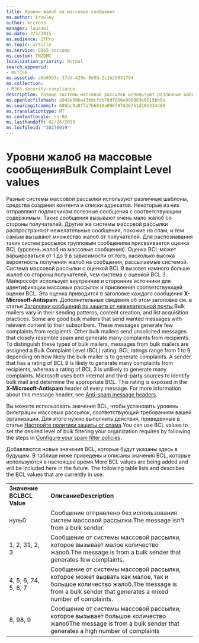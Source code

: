 ```yaml
---
title: Уровни жалоб на массовые сообщения
ms.author: krowley
author: kccross
manager: laurawi
ms.date: 3/5/2015
ms.audience: ITPro
ms.topic: article
ms.service: O365-seccomp
ms.custom: TN2DMC
localization_priority: Normal
search.appverid:
- MET150
ms.assetid: a5b03b3c-37dd-429e-8e9b-2c1b25031794
ms.collection:
- M365-security-compliance
description: Разные системы массовой рассылки используют различные шаблоны, средства создания контента и списки адресатов. Некоторые из них отправляют подписчикам полезные сообщения с соответствующим содержимым. Такие сообщения вызывают очень мало жалоб со стороны получателей. Другие же системы массовой рассылки распространяют нежелательные сообщения, похожие на спам, и тем самым вызывают множество жалоб от получателей. Для распознавания таких систем рассылок групповым сообщениям присваивается оценка BCL (уровень жалоб на массовые сообщения). Оценка BCL может варьироваться от 1 до 9 в зависимости от того, насколько высока вероятность получения жалоб на сообщения, рассылаемые системой. Система массовой рассылки с оценкой BCL 9 вызовет намного больше жалоб со стороны получателей, чем система с оценкой BCL 3. Майкрософт использует внутренние и сторонние источники для идентификации массовых рассылок и присвоения соответствующей оценки BCL. Эта оценка приводится в заголовке каждого сообщения X-Microsoft-Antispam. Дополнительные сведения об этом заголовке см. в статье Заголовки сообщений по защите от нежелательной почты.
ms.openlocfilehash: a948e90ba436dcfdb78df856e090983e6015bb0a
ms.sourcegitcommit: 686bc9a8f7a7b6810a096f07d36751d10d334409
ms.translationtype: MT
ms.contentlocale: ru-RU
ms.lasthandoff: 02/26/2019
ms.locfileid: "30276019"
---
```

# <a name="bulk-complaint-level-values"></a><span data-ttu-id="2c7e1-112">Уровни жалоб на массовые сообщения</span><span class="sxs-lookup"><span data-stu-id="2c7e1-112">Bulk Complaint Level values</span></span>

<span data-ttu-id="2c7e1-p102">Разные системы массовой рассылки используют различные шаблоны, средства создания контента и списки адресатов. Некоторые из них отправляют подписчикам полезные сообщения с соответствующим содержимым. Такие сообщения вызывают очень мало жалоб со стороны получателей. Другие же системы массовой рассылки распространяют нежелательные сообщения, похожие на спам, и тем самым вызывают множество жалоб от получателей. Для распознавания таких систем рассылок групповым сообщениям присваивается оценка BCL (уровень жалоб на массовые сообщения). Оценка BCL может варьироваться от 1 до 9 в зависимости от того, насколько высока вероятность получения жалоб на сообщения, рассылаемые системой. Система массовой рассылки с оценкой BCL 9 вызовет намного больше жалоб со стороны получателей, чем система с оценкой BCL 3. Майкрософт использует внутренние и сторонние источники для идентификации массовых рассылок и присвоения соответствующей оценки BCL. Эта оценка приводится в заголовке каждого сообщения **X-Microsoft-Antispam**. Дополнительные сведения об этом заголовке см. в статье [Заголовки сообщений по защите от нежелательной почты](anti-spam-message-headers.md).</span><span class="sxs-lookup"><span data-stu-id="2c7e1-p102">Bulk mailers vary in their sending patterns, content creation, and list acquisition practices. Some are good bulk mailers that send wanted messages with relevant content to their subscribers. These messages generate few complaints from recipients. Other bulk mailers send unsolicited messages that closely resemble spam and generate many complaints from recipients. To distinguish these types of bulk mailers, messages from bulk mailers are assigned a Bulk Complaint Level (BCL) rating. BCL ratings range from 1 to 9 depending on how likely the bulk mailer is to generate complaints. A sender that has a rating of BCL 9 is likely to generate many complaints from recipients, whereas a rating of BCL 3 is unlikely to generate many complaints. Microsoft uses both internal and third-party sources to identify bulk mail and determine the appropriate BCL. This rating is exposed in the **X-Microsoft-Antispam** header of every message. For more information about this message header, see [Anti-spam message headers](anti-spam-message-headers.md).</span></span> 
  
<span data-ttu-id="2c7e1-123">Вы можете использовать значения BCL, чтобы установить уровень фильтрации массовых рассылок, соответствующий требованиям вашей организации. Для этого нужно выполнить действия, приведенные в статье [Настройте политики защиты от спама](configure-your-spam-filter-policies.md).</span><span class="sxs-lookup"><span data-stu-id="2c7e1-123">You can use BCL values to set the desired level of bulk filtering your organization requires by following the steps in [Configure your spam filter policies](configure-your-spam-filter-policies.md).</span></span>
  
<span data-ttu-id="2c7e1-p103">Добавляются новые значения BCL, которые будут указаны здесь в будущем. В таблице ниже приведены и описаны значения BCL, которые используются в настоящее время.</span><span class="sxs-lookup"><span data-stu-id="2c7e1-p103">More BCL values are being added and will be included here in the future. The following table lists and describes the BCL values that are currently in use.</span></span>
  
|||
|:-----|:-----|
|<span data-ttu-id="2c7e1-126">**Значение BCL**</span><span class="sxs-lookup"><span data-stu-id="2c7e1-126">**BCL Value**</span></span> <br/> |<span data-ttu-id="2c7e1-127">**Описание**</span><span class="sxs-lookup"><span data-stu-id="2c7e1-127">**Description**</span></span> <br/> |
|<span data-ttu-id="2c7e1-128">нуль</span><span class="sxs-lookup"><span data-stu-id="2c7e1-128">0</span></span>  <br/> |<span data-ttu-id="2c7e1-129">Сообщение отправлено без использования систем массовой рассылки.</span><span class="sxs-lookup"><span data-stu-id="2c7e1-129">The message isn't from a bulk sender.</span></span>  <br/> |
|<span data-ttu-id="2c7e1-130">1, 2, 3</span><span class="sxs-lookup"><span data-stu-id="2c7e1-130">1, 2, 3</span></span>  <br/> |<span data-ttu-id="2c7e1-131">Сообщение от системы массовой рассылки, которое вызывает малое количество жалоб.</span><span class="sxs-lookup"><span data-stu-id="2c7e1-131">The message is from a bulk sender that generates few complaints.</span></span>  <br/> |
|<span data-ttu-id="2c7e1-132">4, 5, 6, 7</span><span class="sxs-lookup"><span data-stu-id="2c7e1-132">4, 5, 6, 7</span></span>  <br/> |<span data-ttu-id="2c7e1-133">Сообщение от системы массовой рассылки, которое может вызвать как малое, так и большое количество жалоб.</span><span class="sxs-lookup"><span data-stu-id="2c7e1-133">The message is from a bulk sender that generates a mixed number of complaints.</span></span>  <br/> |
|<span data-ttu-id="2c7e1-134">8, 9</span><span class="sxs-lookup"><span data-stu-id="2c7e1-134">8, 9</span></span>  <br/> |<span data-ttu-id="2c7e1-135">Сообщение от системы массовой рассылки, которое вызывает большое количество жалоб</span><span class="sxs-lookup"><span data-stu-id="2c7e1-135">The message is from a bulk sender that generates a high number of complaints</span></span>  <br/> |
   

